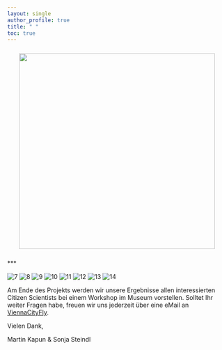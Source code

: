 ```yaml
---
layout: single
author_profile: true
title: " " 
toc: true
---
```

<p align="center">
<img src="/ViennaCityFly/docs/assets/images/CityFlyLogo.jpg" width="450" hspace="10" vspace="10"/>
</p>
***

![7](/ViennaCityFly/docs/assets/images/7.png)
![8](/ViennaCityFly/docs/assets/images/8.png)
![9](/ViennaCityFly/docs/assets/images/9.png)
![10](/ViennaCityFly/docs/assets/images/10.png)
![11](/ViennaCityFly/docs/assets/images/11.png)
![12](/ViennaCityFly/docs/assets/images/12.png)
![13](/ViennaCityFly/docs/assets/images/13.png)
![14](/ViennaCityFly/docs/assets/images/14.png)

Am Ende des Projekts werden wir unsere Ergebnisse allen interessierten Citizen Scientists bei einem Workshop im Museum vorstellen. Solltet Ihr weiter Fragen habe, freuen wir uns jederzeit über eine eMail an 
 [ViennaCityFly](mailto:viennacityfly@nhm.at). 

 Vielen Dank, 

 Martin Kapun & Sonja Steindl
